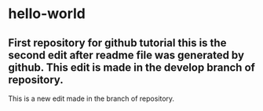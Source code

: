 # hello-world
First repository for github tutorial
this is the second edit after readme file was generated by github.
This edit is made in the develop branch of repository.
--------------------------------------------------------
This is a new edit made in the branch of repository.
